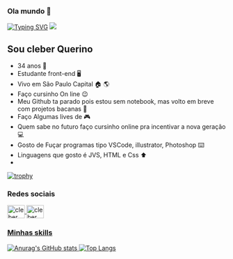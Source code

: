 

### Ola mundo 👋
[![Typing SVG](https://readme-typing-svg.herokuapp.com?color=AE13C8&lines=Estou+voltando+em+breve!;Aguarde!+Vou+Codar+bastante+coisa;Desafios+quero+superar)](https://git.io/typing-svg)
![](https://komarev.com/ghpvc/?username=Thasyz&color=ff69b4)

## Sou cleber Querino
- 34 anos :heartbeat:
- Estudante front-end :desktop_computer:	
- Vivo em São Paulo Capital :house:	:earth_americas:
- Faço cursinho On line :wink:
- Meu Github ta parado pois estou sem notebook, mas volto em breve com projetos bacanas :money_mouth_face:
- Faço Algumas lives de :video_game:	
- Quem sabe no futuro faço cursinho online pra incentivar a nova geração :computer:	
- Gosto de Fuçar programas tipo VSCode, illustrator, Photoshop :keyboard:	
- Linguagens que gosto é JVS, HTML e Css :arrow_up:	
- 
[![trophy](https://github-profile-trophy.vercel.app/?username=Thasyz&theme=discord&column=3&margin-w=15&margin-h=15)](https://github.com/Thasyz/github-profile-trophy)

### Redes sociais
<a href="https://www.linkedin.com/in/cleber-querino-dos-santos-745942109/" target _blank>
  <img align="center" alt="cleber linkedin" height="30" width="40" src="https://cdn.jsdelivr.net/gh/devicons/devicon/icons/linkedin/linkedin-original.svg" style="max-width:100%;"</a>
  
  <a href="https://www.facebook.com/cleber.urameshi.87/" target _blank>
  <img align="center" alt="cleber linkedin" height="30" width="40" src="https://cdn.jsdelivr.net/gh/devicons/devicon/icons/facebook/facebook-original.svg" style="max-width:100%;"</a>
    
 
### Minhas skills


      
<!--
**Thasyz/Thasyz** is a ✨ _special_ ✨ repository because its `README.md` (this file) appears on your GitHub profile.

Here are some ideas to get you started:


- 🔭 I’m currently working on ...
- 🌱 I’m currently learning ...
- 👯 I’m looking to collaborate on ...
- 🤔 I’m looking for help with ...
- 💬 Ask me about ...
- 📫 How to reach me: ...
- 😄 Pronouns: ...
- ⚡ Fun fact: ...
-->
![Anurag's GitHub stats](https://github-readme-stats.vercel.app/api?username=Thasyz&show_icons=true&theme=synthwave)
[![Top Langs](https://github-readme-stats.vercel.app/api/top-langs/?username=Thasyz&layout=compact&theme=synthwave)](https://github.com/Thasyz/github-readme-stats)
    




